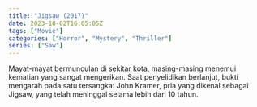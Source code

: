 ```yaml
---
title: "Jigsaw (2017)"
date: 2023-10-02T16:05:05Z
tags: ["Movie"]
categories: ["Horror", "Mystery", "Thriller"]
series: ["Saw"]
---
```


Mayat-mayat bermunculan di sekitar kota, masing-masing menemui kematian yang sangat mengerikan. Saat penyelidikan berlanjut, bukti mengarah pada satu tersangka: John Kramer, pria yang dikenal sebagai Jigsaw, yang telah meninggal selama lebih dari 10 tahun.

<mux-player stream-type="on-demand"
  src="https://kp3d-my.sharepoint.com/personal/ryoo_kp3d_onmicrosoft_com/_layouts/15/download.aspx?share=ETxIIlLpKmJHpwndTb3vCP0Bzi9fmL4Ie8CR4ffGbT7dlQ" metadata-video-title="Jigsaw (2017)" prefer-playback="mse" controls>
  </mux-player>
  
  
  <script src="https://cdn.jsdelivr.net/npm/@mux/mux-player"></script>
  
 <script id="Lejkcyx3TZ52jSkxbIVXUee8oLjFjVuXTrO5WPJb8To" type="application/ld+json">
 {
  "@context": "https://schema.org/",
  "@type": "VideoObject",
  "name": "Jigsaw (2017)",
  "contentUrl": "https://stream.mux.com/Lejkcyx3TZ52jSkxbIVXUee8oLjFjVuXTrO5WPJb8To.m3u8",
  "thumbnailUrl": "https://www.themoviedb.org/t/p/original/qEyK41cxclw8JvWCPt2XfriaTKa.jpg?width=314&fit_mode=preserve&time=25",
  "uploadDate": "2023-10-02T16:05:05Z",
}

</script>
